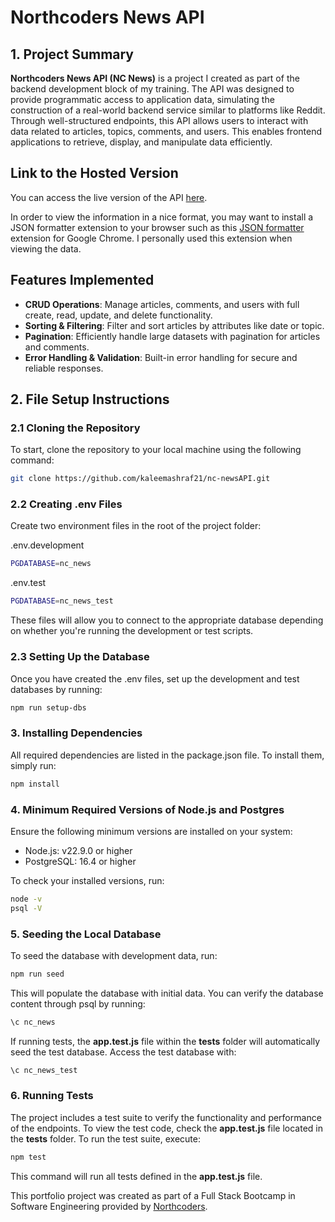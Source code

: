# Northcoders News API

## 1. Project Summary

**Northcoders News API (NC News)** is a project I created as part of the backend development block of my training. The API was designed to provide programmatic access to application data, simulating the construction of a real-world backend service similar to platforms like Reddit. Through well-structured endpoints, this API allows users to interact with data related to articles, topics, comments, and users. This enables frontend applications to retrieve, display, and manipulate data efficiently.

## Link to the Hosted Version

You can access the live version of the API [here](https://nc-newsapi.onrender.com/).

In order to view the information in a nice format, you may want to install a JSON formatter extension to your browser such as this [JSON formatter](https://chromewebstore.google.com/detail/json-formatter/bcjindcccaagfpapjjmafapmmgkkhgoa?hl=en) extension for Google Chrome. I personally used this extension when viewing the data.

## Features Implemented

- **CRUD Operations**: Manage articles, comments, and users with full create, read, update, and delete functionality.
- **Sorting & Filtering**: Filter and sort articles by attributes like date or topic.
- **Pagination**: Efficiently handle large datasets with pagination for articles and comments.
- **Error Handling & Validation**: Built-in error handling for secure and reliable responses.

## 2. File Setup Instructions

### 2.1 Cloning the Repository

To start, clone the repository to your local machine using the following command:

```bash
git clone https://github.com/kaleemashraf21/nc-newsAPI.git
```

### 2.2 Creating .env Files

Create two environment files in the root of the project folder:

.env.development

```bash
PGDATABASE=nc_news
```

.env.test

```bash
PGDATABASE=nc_news_test
```

These files will allow you to connect to the appropriate database depending on whether you're running the development or test scripts.

### 2.3 Setting Up the Database

Once you have created the .env files, set up the development and test databases by running:

```bash
npm run setup-dbs
```

### 3. Installing Dependencies

All required dependencies are listed in the package.json file. To install them, simply run:

```bash
npm install
```

### 4. Minimum Required Versions of Node.js and Postgres

Ensure the following minimum versions are installed on your system:

- Node.js: v22.9.0 or higher
- PostgreSQL: 16.4 or higher

To check your installed versions, run:

```bash
node -v
psql -V
```

### 5. Seeding the Local Database

To seed the database with development data, run:

```bash
npm run seed
```

This will populate the database with initial data. You can verify the database content through psql by running:

```bash
\c nc_news
```

If running tests, the **app.test.js** file within the **tests** folder will automatically seed the test database. Access the test database with:

```bash
\c nc_news_test
```

### 6. Running Tests

The project includes a test suite to verify the functionality and performance of the endpoints. To view the test code, check the
**app.test.js** file located in the **tests** folder. To run the test suite, execute:

```bash
npm test
```

This command will run all tests defined in the **app.test.js** file.

This portfolio project was created as part of a Full Stack Bootcamp in Software Engineering provided by [Northcoders](https://northcoders.com).
